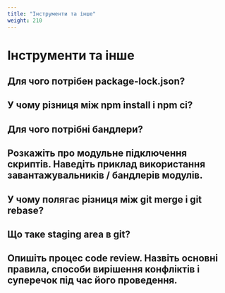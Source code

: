 ```yaml
---
title: "Інструменти та інше"
weight: 210
---
```


# Інструменти та інше

## Для чого потрібен package-lock.json?

## У чому різниця між npm install і npm ci?

## Для чого потрібні бандлери?

## Розкажіть про модульне підключення скриптів. Наведіть приклад використання завантажувальників / бандлерів модулів.

## У чому полягає різниця між git merge і git rebase?

## Що таке staging area в git?

## Опишіть процес code review. Назвіть основні правила, способи вирішення конфліктів і суперечок під час його проведення.